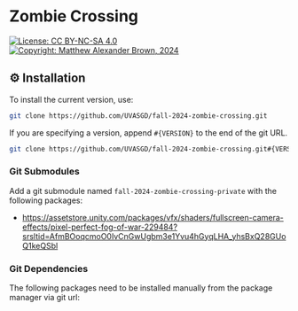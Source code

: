 # Zombie Crossing 
[![License: CC BY-NC-SA 4.0](https://img.shields.io/badge/License-CC_BY--NC--SA_4.0-darkgray.svg)](https://creativecommons.org/licenses/by-nc-sa/4.0/)
[![Copyright: Matthew Alexander Brown, 2024](https://img.shields.io/badge/©-Matthew_Brown,_2024-darkgray.svg)](https://www.mushakushi.com/)

## ⚙ Installation 

To install the current version, use:

```bash
git clone https://github.com/UVASGD/fall-2024-zombie-crossing.git
```

If you are specifying a version, append `#{VERSION}` to the end of the git URL.

```bash
git clone https://github.com/UVASGD/fall-2024-zombie-crossing.git#{VERSION}
```

### Git Submodules
Add a git submodule named `fall-2024-zombie-crossing-private` with the following packages:
- https://assetstore.unity.com/packages/vfx/shaders/fullscreen-camera-effects/pixel-perfect-fog-of-war-229484?srsltid=AfmBOoqcmoO0IvCnGwUgbm3e1Yvu4hGyqLHA_yhsBxQ28GUoQ1keQSbl

### Git Dependencies
The following packages need to be installed manually from the package manager via git url: 

